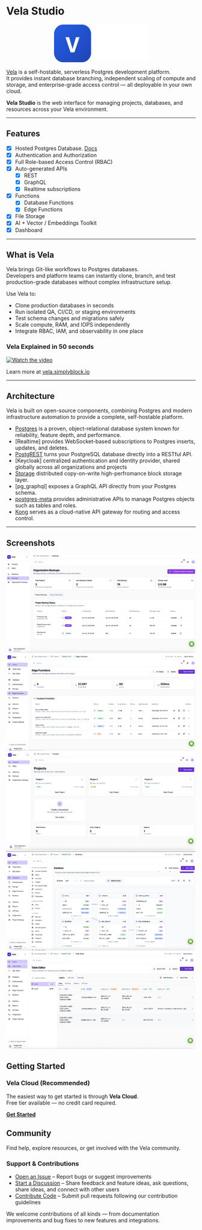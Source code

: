 # Vela Studio

<p align="center">
    <a href="https://vela.simplyblock.io">
<img src="apps/docs/public/Vela-logo-white.png" alt="Vela Logo" width="250" height="100">
        </a>
</p>

[Vela](https://vela.simplyblock.io) is a self-hostable, serverless Postgres development platform.  
It provides instant database branching, independent scaling of compute and storage, and enterprise-grade access control — all deployable in your own cloud.

**Vela Studio** is the web interface for managing projects, databases, and resources across your Vela environment.

---

## Features

- [x] Hosted Postgres Database. [Docs](https://vela.simplyblock.io/docs)
- [x] Authentication and Authorization
- [x] Full Role-based Access Control (RBAC)
- [x] Auto-generated APIs  
  - [x] REST  
  - [x] GraphQL  
  - [x] Realtime subscriptions
- [x] Functions  
  - [x] Database Functions  
  - [x] Edge Functions
- [x] File Storage
- [x] AI + Vector / Embeddings Toolkit
- [x] Dashboard

---

## What is Vela

Vela brings Git-like workflows to Postgres databases.  
Developers and platform teams can instantly clone, branch, and test production-grade databases without complex infrastructure setup.

Use Vela to:
- Clone production databases in seconds  
- Run isolated QA, CI/CD, or staging environments  
- Test schema changes and migrations safely  
- Scale compute, RAM, and IOPS independently  
- Integrate RBAC, IAM, and observability in one place

### Vela Explained in 50 seconds
[![Watch the video](https://img.youtube.com/vi/mh9psM0gTzI/0.jpg)](https://www.youtube.com/watch?v=mh9psM0gTzI)

Learn more at [vela.simplyblock.io](https://vela.simplyblock.io)

---

## Architecture

Vela is built on open-source components, combining Postgres and modern infrastructure automation to provide a complete, self-hostable platform.

- [Postgres](https://www.postgresql.org/) is a proven, object-relational database system known for reliability, feature depth, and performance.  
- [Realtime] provides WebSocket-based subscriptions to Postgres inserts, updates, and deletes.  
- [PostgREST](http://postgrest.org/) turns your PostgreSQL database directly into a RESTful API.  
- [Keycloak] centralized authentication and identity provider, shared globally across all organizations and projects
- [Storage](https://github.com/simplyblock/sbcli) distributed copy-on-write high-perfromance block storage layer.
- [pg_graphql] exposes a GraphQL API directly from your Postgres schema.  
- [postgres-meta](https://github.com/supabase/postgres-meta) provides administrative APIs to manage Postgres objects such as tables and roles.  
- [Kong](https://github.com/Kong/kong) serves as a cloud-native API gateway for routing and access control.  

---

## Screenshots
<p align="left">
<img src="apps/docs/public/img/screenshot-backups.png" alt="Backups Schedule">
<img src="apps/docs/public/img/screenshot-edge functions.png" alt="Edge Functions">
<img src="apps/docs/public/img/screenshot-projects.png" alt="Projects">
<img src="apps/docs/public/img/screenshot-schema-visualizer.png" alt="Schema Visualizer">
<img src="apps/docs/public/img/screenshots-table-editor.png" alt="Table Editor">
</p>

## Getting Started

### Vela Cloud (Recommended)

The easiest way to get started is through **Vela Cloud**.  
Free tier available — no credit card required.

[**Get Started**](https://vela.simplyblock.io)

## Community

Find help, explore resources, or get involved with the Vela community.

### Support & Contributions
 
- [Open an Issue](https://github.com/simplyblock/vela-studio/issues) – Report bugs or suggest improvements  
- [Start a Discussion](https://github.com/simplyblock/vela-studio/discussions) – Share feedback and feature ideas, ask questions, share ideas, and connect with other users  
- [Contribute Code](https://github.com/simplyblock/vela-studio/pulls) – Submit pull requests following our contribution guidelines  

We welcome contributions of all kinds — from documentation improvements and bug fixes to new features and integrations.

